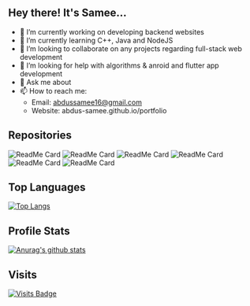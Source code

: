 ## Hey there! It's Samee...

- 🔭 I’m currently working on developing backend websites
- 🌱 I’m currently learning C++, Java and NodeJS
- 👯 I’m looking to collaborate on any projects regarding full-stack web development
- 🤔 I’m looking for help with algorithms & anroid and flutter app development
- 💬 Ask me about 
- 📫 How to reach me: 
     - Email: abdussamee16@gmail.com
     - Website: abdus-samee.github.io/portfolio
      
## Repositories
![ReadMe Card](https://github-readme-stats.vercel.app/api/pin/?username=Abdus-Samee&repo=portfolio&theme=dark)
![ReadMe Card](https://github-readme-stats.vercel.app/api/pin/?username=Abdus-Samee&repo=Wisey&theme=dark)
![ReadMe Card](https://github-readme-stats.vercel.app/api/pin/?username=Abdus-Samee&repo=ScreenShare&theme=dark)
![ReadMe Card](https://github-readme-stats.vercel.app/api/pin/?username=Abdus-Samee&repo=JavaFX-Moodle-Project&theme=dark)
![ReadMe Card](https://github-readme-stats.vercel.app/api/pin/?username=Abdus-Samee&repo=DX-Ball-Game&theme=dark)
![ReadMe Card](https://github-readme-stats.vercel.app/api/pin/?username=Abdus-Samee&repo=pronounce&theme=dark)

## Top Languages
[![Top Langs](https://github-readme-stats.vercel.app/api/top-langs/?username=Abdus-Samee&layout=compact)](https://github.com/anuraghazra/github-readme-stats)

## Profile Stats
[![Anurag's github stats](https://github-readme-stats.vercel.app/api?username=Abdus-Samee&show_icons=true&theme=radical)](https://github.com/anuraghazra/github-readme-stats)

## Visits
[![Visits Badge](https://badges.pufler.dev/visits/Abdus-Samee/git-badges)](https://badges.pufler.dev)
